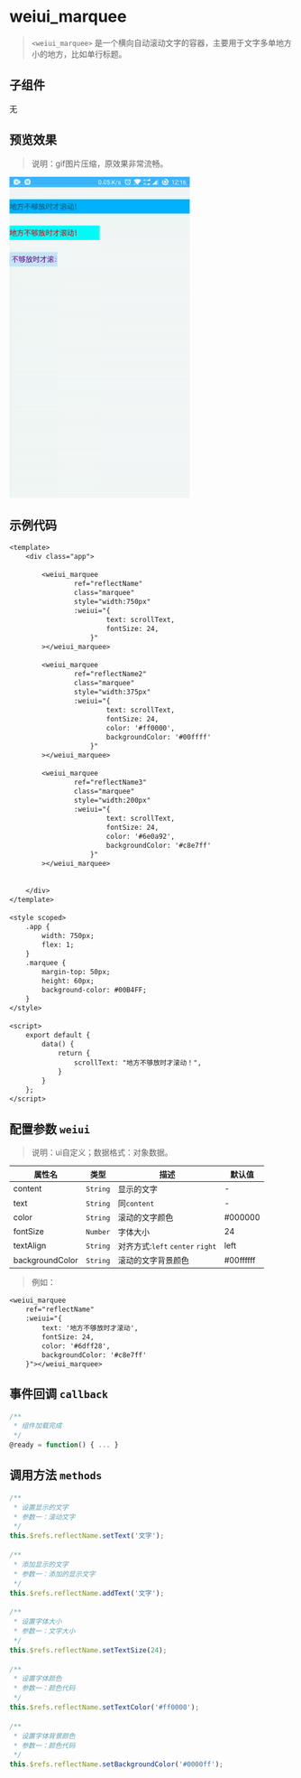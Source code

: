 # weiui_marquee

> `<weiui_marquee>` 是一个横向自动滚动文字的容器，主要用于文字多单地方小的地方，比如单行标题。

## 子组件

无

## 预览效果

> 说明：gif图片压缩，原效果非常流畅。

![](media/ezgif-4-a40b01a11e.gif)

## 示例代码

```vue
<template>
    <div class="app">

        <weiui_marquee
                ref="reflectName"
                class="marquee"
                style="width:750px"
                :weiui="{
                        text: scrollText,
                        fontSize: 24,
                    }"
        ></weiui_marquee>

        <weiui_marquee
                ref="reflectName2"
                class="marquee"
                style="width:375px"
                :weiui="{
                        text: scrollText,
                        fontSize: 24,
                        color: '#ff0000',
                        backgroundColor: '#00ffff'
                    }"
        ></weiui_marquee>

        <weiui_marquee
                ref="reflectName3"
                class="marquee"
                style="width:200px"
                :weiui="{
                        text: scrollText,
                        fontSize: 24,
                        color: '#6e0a92',
                        backgroundColor: '#c8e7ff'
                    }"
        ></weiui_marquee>


    </div>
</template>

<style scoped>
    .app {
        width: 750px;
        flex: 1;
    }
    .marquee {
        margin-top: 50px;
        height: 60px;
        background-color: #00B4FF;
    }
</style>

<script>
    export default {
        data() {
            return {
                scrollText: "地方不够放时才滚动！",
            }
        }
    };
</script>
```


## 配置参数 `weiui`
>说明：ui自定义；数据格式：对象数据。

| 属性名           | 类型     | 描述                          | 默认值     |
| ------------- | ------ | -------------------------- | ------- |
| content |`String`  | 显示的文字           | -       |
| text  |`String`  | 同`content`            | -       |
| color |`String`  | 滚动的文字颜色           | #000000       |
| fontSize |`Number`  | 字体大小           | 24       |
| textAlign |`String`  | 对齐方式:`left` `center` `right`           | left       |
| backgroundColor |`String`  | 滚动的文字背景颜色           | #00ffffff       |

> 例如：

```vue
<weiui_marquee
    ref="reflectName"
    :weiui="{
        text: '地方不够放时才滚动',
        fontSize: 24,
        color: '#6dff28',
        backgroundColor: '#c8e7ff'
    }"></weiui_marquee>
```

## 事件回调 `callback`

``` js
/**
 * 组件加载完成
 */
@ready = function() { ... }
```

## 调用方法 `methods`

```js
/**
 * 设置显示的文字
 * 参数一：滚动文字
 */
this.$refs.reflectName.setText('文字');

/**
 * 添加显示的文字
 * 参数一：添加的显示文字
 */
this.$refs.reflectName.addText('文字');

/**
 * 设置字体大小
 * 参数一：文字大小
 */
this.$refs.reflectName.setTextSize(24);

/**
 * 设置字体颜色
 * 参数一：颜色代码
 */
this.$refs.reflectName.setTextColor('#ff0000');

/**
 * 设置字体背景颜色
 * 参数一：颜色代码
 */
this.$refs.reflectName.setBackgroundColor('#0000ff');
```


